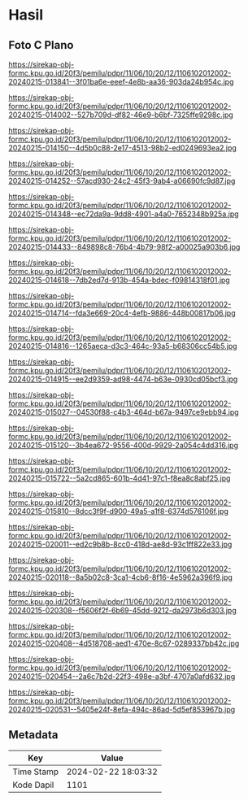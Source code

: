 # Hasil

## Foto C Plano

https://sirekap-obj-formc.kpu.go.id/20f3/pemilu/pdpr/11/06/10/20/12/1106102012002-20240215-013841--3f01ba6e-eeef-4e8b-aa36-903da24b954c.jpg

https://sirekap-obj-formc.kpu.go.id/20f3/pemilu/pdpr/11/06/10/20/12/1106102012002-20240215-014002--527b709d-df82-46e9-b6bf-7325ffe9298c.jpg

https://sirekap-obj-formc.kpu.go.id/20f3/pemilu/pdpr/11/06/10/20/12/1106102012002-20240215-014150--4d5b0c88-2e17-4513-98b2-ed0249693ea2.jpg

https://sirekap-obj-formc.kpu.go.id/20f3/pemilu/pdpr/11/06/10/20/12/1106102012002-20240215-014252--57acd930-24c2-45f3-9ab4-a06690fc9d87.jpg

https://sirekap-obj-formc.kpu.go.id/20f3/pemilu/pdpr/11/06/10/20/12/1106102012002-20240215-014348--ec72da9a-9dd8-4901-a4a0-7652348b925a.jpg

https://sirekap-obj-formc.kpu.go.id/20f3/pemilu/pdpr/11/06/10/20/12/1106102012002-20240215-014433--849898c8-76b4-4b79-98f2-a00025a903b6.jpg

https://sirekap-obj-formc.kpu.go.id/20f3/pemilu/pdpr/11/06/10/20/12/1106102012002-20240215-014618--7db2ed7d-913b-454a-bdec-f09814318f01.jpg

https://sirekap-obj-formc.kpu.go.id/20f3/pemilu/pdpr/11/06/10/20/12/1106102012002-20240215-014714--fda3e669-20c4-4efb-9886-448b00817b06.jpg

https://sirekap-obj-formc.kpu.go.id/20f3/pemilu/pdpr/11/06/10/20/12/1106102012002-20240215-014816--1265aeca-d3c3-464c-93a5-b68306cc54b5.jpg

https://sirekap-obj-formc.kpu.go.id/20f3/pemilu/pdpr/11/06/10/20/12/1106102012002-20240215-014915--ee2d9359-ad98-4474-b63e-0930cd05bcf3.jpg

https://sirekap-obj-formc.kpu.go.id/20f3/pemilu/pdpr/11/06/10/20/12/1106102012002-20240215-015027--04530f88-c4b3-464d-b67a-9497ce9ebb94.jpg

https://sirekap-obj-formc.kpu.go.id/20f3/pemilu/pdpr/11/06/10/20/12/1106102012002-20240215-015120--3b4ea672-9556-400d-9929-2a054c4dd316.jpg

https://sirekap-obj-formc.kpu.go.id/20f3/pemilu/pdpr/11/06/10/20/12/1106102012002-20240215-015722--5a2cd865-601b-4d41-97c1-f8ea8c8abf25.jpg

https://sirekap-obj-formc.kpu.go.id/20f3/pemilu/pdpr/11/06/10/20/12/1106102012002-20240215-015810--8dcc3f9f-d900-49a5-a1f8-6374d576106f.jpg

https://sirekap-obj-formc.kpu.go.id/20f3/pemilu/pdpr/11/06/10/20/12/1106102012002-20240215-020011--ed2c9b8b-8cc0-418d-ae8d-93c1ff822e33.jpg

https://sirekap-obj-formc.kpu.go.id/20f3/pemilu/pdpr/11/06/10/20/12/1106102012002-20240215-020118--8a5b02c8-3ca1-4cb6-8f16-4e5962a396f9.jpg

https://sirekap-obj-formc.kpu.go.id/20f3/pemilu/pdpr/11/06/10/20/12/1106102012002-20240215-020308--f5606f2f-6b69-45dd-9212-da2973b6d303.jpg

https://sirekap-obj-formc.kpu.go.id/20f3/pemilu/pdpr/11/06/10/20/12/1106102012002-20240215-020408--4d518708-aed1-470e-8c67-0289337bb42c.jpg

https://sirekap-obj-formc.kpu.go.id/20f3/pemilu/pdpr/11/06/10/20/12/1106102012002-20240215-020454--2a6c7b2d-22f3-498e-a3bf-4707a0afd632.jpg

https://sirekap-obj-formc.kpu.go.id/20f3/pemilu/pdpr/11/06/10/20/12/1106102012002-20240215-020531--5405e24f-8efa-494c-86ad-5d5ef853967b.jpg


## Metadata

| Key        | Value               |
| ---------- | ------------------- |
| Time Stamp | 2024-02-22 18:03:32 |
| Kode Dapil | 1101                |



